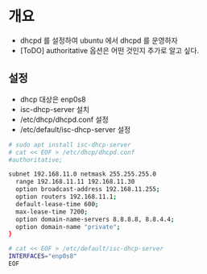 # 개요
 - dhcpd 를 설정하여 ubuntu 에서 dhcpd 를 운영하자
 - [ToDO] authoritative 옵션은 어떤 것인지 추가로 알고 싶다.

## 설정
 - dhcp 대상은 enp0s8
 - isc-dhcp-server 설치
 - /etc/dhcp/dhcpd.conf 설정
 - /etc/default/isc-dhcp-server 설정

```bash
# sudo apt install isc-dhcp-server
# cat << EOF > /etc/dhcp/dhcpd.conf
#authoritative;

subnet 192.168.11.0 netmask 255.255.255.0
  range 192.168.11.11 192.168.11.30
  option broadcast-address 192.168.11.255;
  option routers 192.168.11.1;
  default-lease-time 600;
  max-lease-time 7200;
  option domain-name-servers 8.8.8.8, 8.8.4.4;
  option domain-name "private";
}

# cat << EOF > /etc/default/isc-dhcp-server
INTERFACES="enp0s8"
EOF
